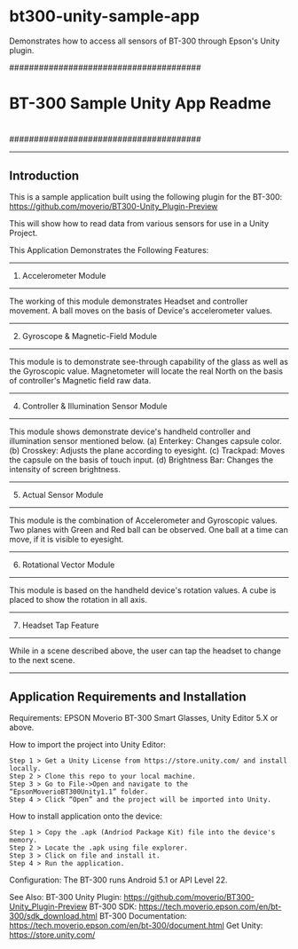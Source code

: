 # bt300-unity-sample-app
Demonstrates how to access all sensors of BT-300 through Epson's Unity plugin.

#######################################
#				      #								
#    BT-300 Sample Unity App Readme   #							
#                                     #							
#######################################														

---------------------------------------
Introduction
---------------------------------------
This is a sample application built using the following plugin for the BT-300: 
	https://github.com/moverio/BT300-Unity_Plugin-Preview

This will show how to read data from various sensors for use in a Unity Project. 




This Application Demonstrates the Following Features:

-----------------------------------
 1. Accelerometer Module          
-----------------------------------
   
The working of this module demonstrates Headset and controller movement.
A ball moves on the basis of Device's accelerometer values.
          		
-------------------------------------
2. Gyroscope & Magnetic-Field Module
-------------------------------------

This module is to demonstrate see-through capability of the glass as well as the Gyroscopic value. 
Magnetometer will locate the real North on the basis of controller's Magnetic field raw data.

------------------------------------------
4. Controller & Illumination Sensor Module 
------------------------------------------

This module shows demonstrate device's handheld controller and illumination sensor mentioned below.
	(a)   Enterkey: Changes capsule color.
	(b)   Crosskey: Adjusts the plane according to eyesight.
	(c)   Trackpad: Moves the capsule on the basis of touch input.
	(d)   Brightness Bar: Changes the intensity of screen brightness.

-------------------------------
5. Actual Sensor Module
-------------------------------

This module is the combination of Accelerometer and Gyroscopic values.
Two planes with Green and Red ball can be observed.
One ball at a time can move, if it is visible to eyesight.

-------------------------------
6. Rotational Vector Module
-------------------------------

This module is based on the handheld device's rotation values.
A cube is placed to show the rotation in all axis.

-------------------------------
7. Headset Tap Feature
-------------------------------

While in a scene described above, the user can tap the headset to change to the next scene. 

------------------------------------------------------
Application Requirements and Installation
------------------------------------------------------

Requirements: EPSON Moverio BT-300 Smart Glasses, Unity Editor 5.X or above.

How to import the project into Unity Editor:

	Step 1 > Get a Unity License from https://store.unity.com/ and install locally.
	Step 2 > Clone this repo to your local machine.
	Step 3 > Go to File->Open and navigate to the “EpsonMoverioBT300Unity1.1” folder.
	Step 4 > Click “Open” and the project will be imported into Unity. 		  
                  
How to install application onto the device:

	Step 1 > Copy the .apk (Andriod Package Kit) file into the device's memory.
	Step 2 > Locate the .apk using file explorer.
	Step 3 > Click on file and install it.
	Step 4 > Run the application.
		  
Configuration: The BT-300 runs Android 5.1 or API Level 22.

See Also: 
	BT-300 Unity Plugin: https://github.com/moverio/BT300-Unity_Plugin-Preview
	BT-300 SDK: https://tech.moverio.epson.com/en/bt-300/sdk_download.html
	BT-300 Documentation: https://tech.moverio.epson.com/en/bt-300/document.html
	Get Unity: https://store.unity.com/


